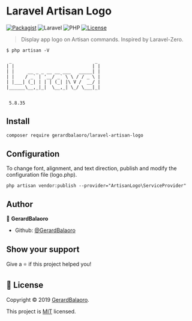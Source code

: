 # Laravel Artisan Logo

[![Packagist](https://img.shields.io/packagist/v/gerardbalaoro/laravel-artisan-logo)](https://packagist.org/packages/gerardbalaoro/laravel-artisan-logo)
![Laravel](https://img.shields.io/badge/laravel-%5E5.6%20%7C%20%5E6.0-red)
![PHP](https://img.shields.io/packagist/php-v/gerardbalaoro/laravel-artisan-logo)
[![License](https://img.shields.io/packagist/l/gerardbalaoro/laravel-artisan-logo)](https://opensource.org/licenses/MIT)


> Display app logo on Artisan commands. Inspired by Laravel-Zero.

```
$ php artisan -V

 _                               _
| |                             | |
| |     __ _ _ __ __ ___   _____| |
| |    / _` | '__/ _` \ \ / / _ \ |
| |___| (_| | | | (_| |\ V /  __/ |
|______\__,_|_|  \__,_| \_/ \___|_|


 5.8.35
```

## Install

```sh
composer require gerardbalaoro/laravel-artisan-logo
```

## Configuration

To change font, alignment, and text direction, publish and modify the configuration file (logo.php).
```
php artisan vendor:publish --provider="ArtisanLogo\ServiceProvider"
```


## Author

👤 **GerardBalaoro**

* Github: [@GerardBalaoro](https://github.com/GerardBalaoro)

## Show your support

Give a ⭐️ if this project helped you!


## 📝 License

Copyright © 2019 [GerardBalaoro](https://github.com/GerardBalaoro).

This project is [MIT](https://opensource.org/licenses/MIT) licensed.
